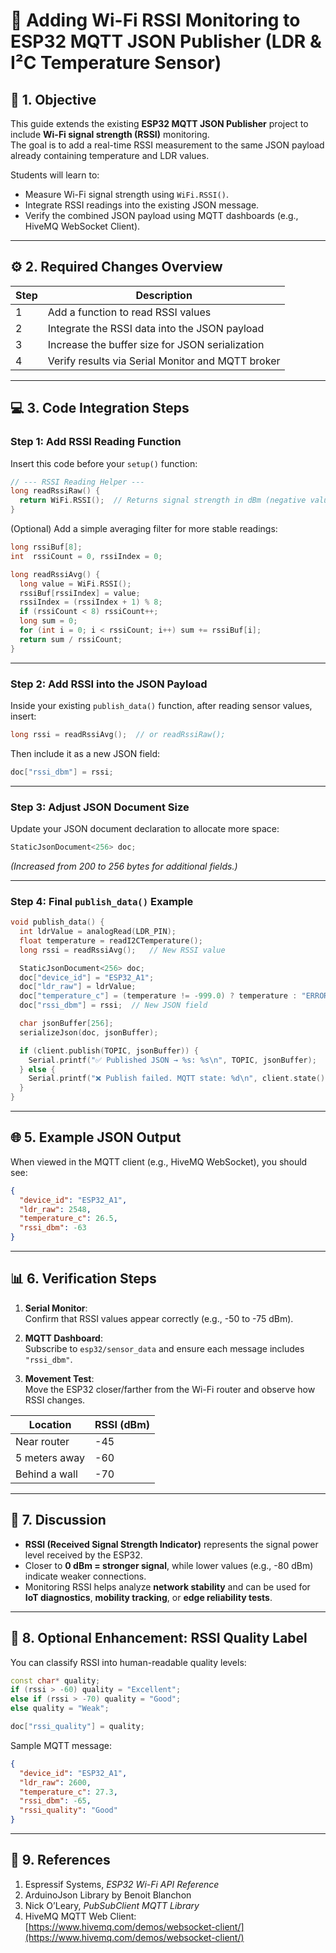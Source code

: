# 📡 Adding Wi-Fi RSSI Monitoring to ESP32 MQTT JSON Publisher (LDR & I²C Temperature Sensor)

## 🧩 1. Objective
This guide extends the existing **ESP32 MQTT JSON Publisher** project to include **Wi-Fi signal strength (RSSI)** monitoring.  
The goal is to add a real-time RSSI measurement to the same JSON payload already containing temperature and LDR values.

Students will learn to:
- Measure Wi-Fi signal strength using `WiFi.RSSI()`.
- Integrate RSSI readings into the existing JSON message.
- Verify the combined JSON payload using MQTT dashboards (e.g., HiveMQ WebSocket Client).

---

## ⚙️ 2. Required Changes Overview

| Step | Description |
|------|--------------|
| 1 | Add a function to read RSSI values |
| 2 | Integrate the RSSI data into the JSON payload |
| 3 | Increase the buffer size for JSON serialization |
| 4 | Verify results via Serial Monitor and MQTT broker |

---

## 💻 3. Code Integration Steps

### Step 1: Add RSSI Reading Function
Insert this code before your `setup()` function:
```cpp
// --- RSSI Reading Helper ---
long readRssiRaw() {
  return WiFi.RSSI();  // Returns signal strength in dBm (negative value)
}
```

(Optional) Add a simple averaging filter for more stable readings:
```cpp
long rssiBuf[8];
int  rssiCount = 0, rssiIndex = 0;

long readRssiAvg() {
  long value = WiFi.RSSI();
  rssiBuf[rssiIndex] = value;
  rssiIndex = (rssiIndex + 1) % 8;
  if (rssiCount < 8) rssiCount++;
  long sum = 0;
  for (int i = 0; i < rssiCount; i++) sum += rssiBuf[i];
  return sum / rssiCount;
}
```

---

### Step 2: Add RSSI into the JSON Payload
Inside your existing `publish_data()` function, after reading sensor values, insert:
```cpp
long rssi = readRssiAvg();  // or readRssiRaw();
```
Then include it as a new JSON field:
```cpp
doc["rssi_dbm"] = rssi;
```

---

### Step 3: Adjust JSON Document Size
Update your JSON document declaration to allocate more space:
```cpp
StaticJsonDocument<256> doc;
```
*(Increased from 200 to 256 bytes for additional fields.)*

---

### Step 4: Final `publish_data()` Example
```cpp
void publish_data() {
  int ldrValue = analogRead(LDR_PIN);
  float temperature = readI2CTemperature();
  long rssi = readRssiAvg();   // New RSSI value

  StaticJsonDocument<256> doc;
  doc["device_id"] = "ESP32_A1";
  doc["ldr_raw"] = ldrValue;
  doc["temperature_c"] = (temperature != -999.0) ? temperature : "ERROR";
  doc["rssi_dbm"] = rssi;  // New JSON field

  char jsonBuffer[256];
  serializeJson(doc, jsonBuffer);

  if (client.publish(TOPIC, jsonBuffer)) {
    Serial.printf("✅ Published JSON → %s: %s\n", TOPIC, jsonBuffer);
  } else {
    Serial.printf("❌ Publish failed. MQTT state: %d\n", client.state());
  }
}
```

---

## 🌐 5. Example JSON Output
When viewed in the MQTT client (e.g., HiveMQ WebSocket), you should see:
```json
{
  "device_id": "ESP32_A1",
  "ldr_raw": 2548,
  "temperature_c": 26.5,
  "rssi_dbm": -63
}
```

---

## 📊 6. Verification Steps

1. **Serial Monitor**:  
   Confirm that RSSI values appear correctly (e.g., -50 to -75 dBm).  

2. **MQTT Dashboard**:  
   Subscribe to `esp32/sensor_data` and ensure each message includes `"rssi_dbm"`.  

3. **Movement Test**:  
   Move the ESP32 closer/farther from the Wi-Fi router and observe how RSSI changes.  

| Location | RSSI (dBm) |
|-----------|------------|
| Near router | -45 |
| 5 meters away | -60 |
| Behind a wall | -70 |

---

## 🧠 7. Discussion
- **RSSI (Received Signal Strength Indicator)** represents the signal power level received by the ESP32.  
- Closer to **0 dBm = stronger signal**, while lower values (e.g., -80 dBm) indicate weaker connections.  
- Monitoring RSSI helps analyze **network stability** and can be used for **IoT diagnostics**, **mobility tracking**, or **edge reliability tests**.

---

## 🧩 8. Optional Enhancement: RSSI Quality Label
You can classify RSSI into human-readable quality levels:
```cpp
const char* quality;
if (rssi > -60) quality = "Excellent";
else if (rssi > -70) quality = "Good";
else quality = "Weak";

doc["rssi_quality"] = quality;
```

Sample MQTT message:
```json
{
  "device_id": "ESP32_A1",
  "ldr_raw": 2600,
  "temperature_c": 27.3,
  "rssi_dbm": -65,
  "rssi_quality": "Good"
}
```

---

## 📎 9. References
1. Espressif Systems, *ESP32 Wi-Fi API Reference*  
2. ArduinoJson Library by Benoit Blanchon  
3. Nick O’Leary, *PubSubClient MQTT Library*  
4. HiveMQ MQTT Web Client: [https://www.hivemq.com/demos/websocket-client/](https://www.hivemq.com/demos/websocket-client/)
